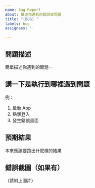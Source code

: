 ```yaml
---
name: Bug Report
about: 描述你遇到的錯誤或問題
title: "[BUG] "
labels: bug
assignees: ''

---
```


## 問題描述

簡單描述你遇到的問題⋯

## 講一下是執行到哪裡遇到問題

例：
1. 啟動 App
2. 點擊登入
3. 發生錯誤畫面

## 預期結果

本來應該要跑出什麼樣的結果

## 錯誤截圖（如果有）

（請附上圖片）
